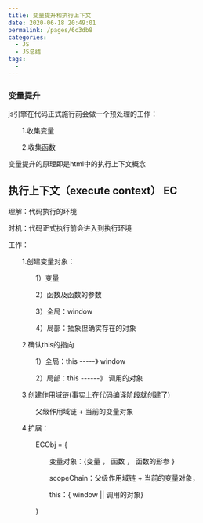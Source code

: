```yaml
---
title: 变量提升和执行上下文
date: 2020-06-18 20:49:01
permalink: /pages/6c3db8
categories: 
  - JS
  - JS总结
tags: 
  - 
---
```


### 变量提升

js引擎在代码正式施行前会做一个预处理的工作：

　　1.收集变量

　　2.收集函数

变量提升的原理即是html中的执行上下文概念

## 执行上下文（execute context） EC

理解：代码执行的环境

时机：代码正式执行前会进入到执行环境

工作：

　　1.创建变量对象：

　　　　1）变量

　　　　2）函数及函数的参数

　　　　3）全局：window

　　　　4）局部：抽象但确实存在的对象

　　2.确认this的指向

　　　　1）全局：this -----》 window

　　　　2）局部：this ------》 调用的对象

　　3.创建作用域链(事实上在代码编译阶段就创建了)

　　　　父级作用域链 + 当前的变量对象

　　4.扩展：

　　　　ECObj = {

　　　　　　变量对象：{变量 ， 函数 ， 函数的形参 }

　　　　　　scopeChain：父级作用域链 + 当前的变量对象，

　　　　　　this：{ window || 调用的对象}

　　　　}